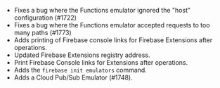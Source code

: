 * Fixes a bug where the Functions emulator ignored the "host" configuration (#1722)
* Fixes a bug where the Functions emulator accepted requests to too many paths (#1773)
* Adds printing of Firebase console links for Firebase Extensions after operations.
* Updated Firebase Extensions registry address.
* Print Firebase Console links for Extensions after operations.
* Adds the `firebase init emulators` command.
* Adds a Cloud Pub/Sub Emulator (#1748).